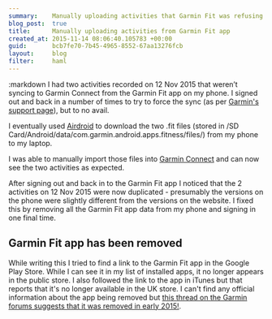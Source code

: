 ```yaml
---
summary:    Manually uploading activities that Garmin Fit was refusing to sync to Garmin Connect
blog_post:  true
title:      Manually uploading activities from Garmin Fit app
created_at: 2015-11-14 08:06:40.105783 +00:00
guid:       bcb7fe70-7b45-4965-8552-67aa13276fcb
layout:     blog
filter:     haml
---
```

:markdown
  I had two activities recorded on 12 Nov 2015 that weren’t syncing to Garmin Connect from the Garmin Fit app on my phone. I signed out and back in a number of times to try to force the sync (as per [Garmin's support page][garmin-fit-support]), but to no avail.

  I eventually used [Airdroid][airdroid-app] to download the two .fit files (stored in /SD Card/Android/data/com.garmin.android.apps.fitness/files/) from my phone to my laptop.

  I was able to manually import those files into [Garmin Connect][garmin-connect-site] and can now see the two activities as expected.

  After signing out and back in to the Garmin Fit app I noticed that the 2 activities on 12 Nov 2015 were now duplicated - presumably the versions on the phone were slightly different from the versions on the website. I fixed this by removing all the Garmin Fit app data from my phone and signing in one final time.

  ## Garmin Fit app has been removed

  While writing this I tried to find a link to the Garmin Fit app in the Google Play Store. While I can see it in my list of installed apps, it no longer appears in the public store. I also followed the link to the app in iTunes but that reports that it's no longer available in the UK store. I can't find any official information about the app being removed but [this thread on the Garmin forums suggests that it was removed in early 2015!][garmin-forum-thread].

  [airdroid-app]: https://play.google.com/store/apps/details?id=com.sand.airdroid&hl=en_GB
  [garmin-connect-site]: https://connect.garmin.com
  [garmin-fit-support]: https://support.garmin.com/support/searchSupport/case.faces?caseId=%7Ba3c0eb60-ff54-11e0-73d0-000000000000%7D
  [garmin-forum-thread]: https://forums.garmin.com/showthread.php?314912-Is-Garmin-Fit-gone
